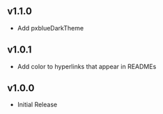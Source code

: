 ## v1.1.0
- Add pxblueDarkTheme

## v1.0.1
- Add color to hyperlinks that appear in READMEs

## v1.0.0
- Initial Release
